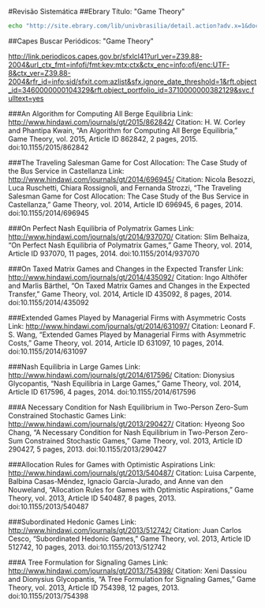 #Revisão Sistemática
##Ebrary
Título: "Game Theory"

```bash
echo "http://site.ebrary.com/lib/univbrasilia/detail.action?adv.x=1&docID={10264991,10565174,10060519,10146765,10677846,10729361,10654680,10902331,10058113,10212193,10239365}&f00=title&p00=Game+Theory"
```


##Capes
Buscar Periódicos: "Game Theory"

http://link.periodicos.capes.gov.br/sfxlcl41?url_ver=Z39.88-2004&url_ctx_fmt=infofi/fmt:kev:mtx:ctx&ctx_enc=info:ofi/enc:UTF-8&ctx_ver=Z39.88-2004&rfr_id=info:sid/sfxit.com:azlist&sfx.ignore_date_threshold=1&rft.object_id=3460000000104329&rft.object_portfolio_id=3710000000382129&svc.fulltext=yes

###An Algorithm for Computing All Berge Equilibria
Link: http://www.hindawi.com/journals/gt/2015/862842/
Citation: H. W. Corley and Phantipa Kwain, “An Algorithm for Computing All Berge Equilibria,” Game Theory, vol. 2015, Article ID 862842, 2 pages, 2015. doi:10.1155/2015/862842

###The Traveling Salesman Game for Cost Allocation: The Case Study of the Bus Service in Castellanza
Link: http://www.hindawi.com/journals/gt/2014/696945/
Citation: Nicola Besozzi, Luca Ruschetti, Chiara Rossignoli, and Fernanda Strozzi, “The Traveling Salesman Game for Cost Allocation: The Case Study of the Bus Service in Castellanza,” Game Theory, vol. 2014, Article ID 696945, 6 pages, 2014. doi:10.1155/2014/696945

###On Perfect Nash Equilibria of Polymatrix Games
Link: http://www.hindawi.com/journals/gt/2014/937070/
Citation: Slim Belhaiza, “On Perfect Nash Equilibria of Polymatrix Games,” Game Theory, vol. 2014, Article ID 937070, 11 pages, 2014. doi:10.1155/2014/937070

###On Taxed Matrix Games and Changes in the Expected Transfer
Link: http://www.hindawi.com/journals/gt/2014/435092/
Citation: Ingo Althöfer and Marlis Bärthel, “On Taxed Matrix Games and Changes in the Expected Transfer,” Game Theory, vol. 2014, Article ID 435092, 8 pages, 2014. doi:10.1155/2014/435092

###Extended Games Played by Managerial Firms with Asymmetric Costs
Link: http://www.hindawi.com/journals/gt/2014/631097/
Citation: Leonard F. S. Wang, “Extended Games Played by Managerial Firms with Asymmetric Costs,” Game Theory, vol. 2014, Article ID 631097, 10 pages, 2014. doi:10.1155/2014/631097

###Nash Equilibria in Large Games
Link: http://www.hindawi.com/journals/gt/2014/617596/
Citation: Dionysius Glycopantis, “Nash Equilibria in Large Games,” Game Theory, vol. 2014, Article ID 617596, 4 pages, 2014. doi:10.1155/2014/617596

###A Necessary Condition for Nash Equilibrium in Two-Person Zero-Sum Constrained Stochastic Games
Link: http://www.hindawi.com/journals/gt/2013/290427/
Citation: Hyeong Soo Chang, “A Necessary Condition for Nash Equilibrium in Two-Person Zero-Sum Constrained Stochastic Games,” Game Theory, vol. 2013, Article ID 290427, 5 pages, 2013. doi:10.1155/2013/290427

###Allocation Rules for Games with Optimistic Aspirations
Link: http://www.hindawi.com/journals/gt/2013/540487/
Citation: Luisa Carpente, Balbina Casas-Méndez, Ignacio García-Jurado, and Anne van den Nouweland, “Allocation Rules for Games with Optimistic Aspirations,” Game Theory, vol. 2013, Article ID 540487, 8 pages, 2013. doi:10.1155/2013/540487

###Subordinated Hedonic Games
Link: http://www.hindawi.com/journals/gt/2013/512742/
Citation: Juan Carlos Cesco, “Subordinated Hedonic Games,” Game Theory, vol. 2013, Article ID 512742, 10 pages, 2013. doi:10.1155/2013/512742

###A Tree Formulation for Signaling Games
Link: http://www.hindawi.com/journals/gt/2013/754398/
Citation: Xeni Dassiou and Dionysius Glycopantis, “A Tree Formulation for Signaling Games,” Game Theory, vol. 2013, Article ID 754398, 12 pages, 2013. doi:10.1155/2013/754398
